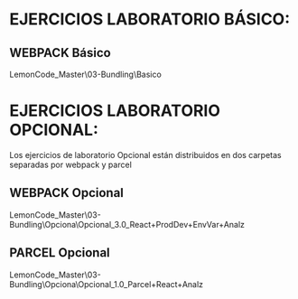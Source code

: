 # EJERCICIOS LABORATORIO BÁSICO:

## WEBPACK Básico

LemonCode_Master\03-Bundling\Basico

# EJERCICIOS LABORATORIO OPCIONAL:

Los ejercicios de laboratorio Opcional están distribuidos en dos carpetas separadas por webpack y parcel

## WEBPACK Opcional

LemonCode_Master\03-Bundling\Opciona\Opcional_3.0_React+ProdDev+EnvVar+Analz

## PARCEL Opcional

LemonCode_Master\03-Bundling\Opciona\Opcional_1.0_Parcel+React+Analz
